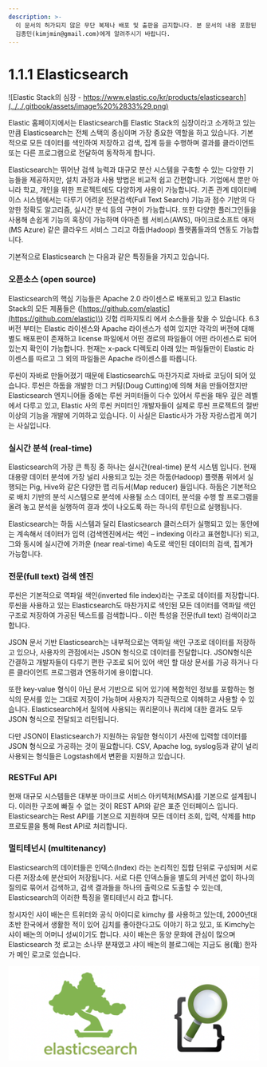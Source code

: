 ```yaml
---
description: >-
  이 문서의 허가되지 않은 무단 복제나 배포 및 출판을 금지합니다. 본 문서의 내용 포함된 자료를 인용하고자 하는 경우 출처를 명시하고
  김종민(kimjmin@gmail.com)에게 알려주시기 바랍니다.
---
```


# 1.1.1 Elasticsearch

![Elastic Stack&#xC758; &#xC2EC;&#xC7A5; - https://www.elastic.co/kr/products/elasticsearch](../../.gitbook/assets/image%20%2833%29.png)

  Elastic 홈페이지에서는 Elasticsearch를 Elastic Stack의 심장이라고 소개하고 있는 만큼 Elasticsearch는 전체 스택의 중심이며 가장 중요한 역할을 하고 있습니다. 기본적으로 모든 데이터를 색인하여 저장하고 검색, 집계 등을 수행하며 결과를 클라이언트 또는 다른 프로그램으로 전달하여 동작하게 합니다.

  Elasticsearch는 뛰어난 검색 능력과 대규모 분산 시스템을 구축할 수 있는 다양한 기능들을 제공하지만, 설치 과정과 사용 방법은 비교적 쉽고 간편합니다. 기업에서 뿐만 아니라 학교, 개인을 위한 프로젝트에도 다양하게 사용이 가능합니다. 기존 관계 데이터베이스 시스템에서는 다루기 어려운 전문검색\(Full Text Search\) 기능과 점수 기반의 다양한 정확도 알고리즘, 실시간 분석 등의 구현이 가능합니다. 또한 다양한 플러그인들을 사용해 손쉽게 기능의 혹장이 가능하며 아마존 웹 서비스\(AWS\), 마이크로소프트 애저\(MS Azure\) 같은 클라우드 서비스 그리고 하둡\(Hadoop\) 플랫폼들과의 연동도 가능합니다.

  기본적으로 Elasticsearch 는 다음과 같은 특징들을 가지고 있습니다.

### 오픈소스 \(open source\)

  Elasticsearch의 핵심 기능들은 Apache 2.0 라이센스로 배포되고 있고 Elastic Stack의 모든 제품들은 \([https://github.com/elastic](https://github.com/elastic)\) 깃헙 리파지토리 에서 소스들을 찾을 수 있습니다. 6.3 버전 부터는 Elastic 라이센스와 Apache 라이센스가 섞여 있지만 각각의 버전에 대해 별도 배포판이 존재하고 license 파일에서 어떤 경로의 파일들이 어떤 라이센스로 되어 있는지 확인이 가능합니다. 현재는 x-pack 디렉토리 아래 있는 파일들만이 Elastic 라이센스를 따르고 그 외의 파일들은 Apache 라이센스를 따릅니다.

  루씬이 자바로 만들어졌기 때문에 Elasticsearch도 마찬가지로 자바로 코딩이 되어 있습니다. 루씬은 하둡을 개발한 더그 커팅\(Doug Cutting\)에 의해 처음 만들어졌지만 Elasticsearch 엔지니어들 중에는 루씬 커미터들이 다수 있어서 루씬을 매우 깊은 레벨에서 다루고 있고, Elastic 사의 루씬 커미터인 개발자들이 실제로 루씬 프로젝트의 절반 이상의 기능을 개발에 기여하고 있습니다. 이 사실은 Elastic사가 가장 자랑스럽게 여기는 사실입니다.

### 실시간 분석 \(real-time\)

  Elasticsearch의 가장 큰 특징 중 하나는 실시간\(real-time\) 분석 시스템 입니다. 현재 대용량 데이터 분석에 가장 널리 사용되고 있는 것은 하둡\(Hadoop\) 플랫폼 위에서 실행되는 Pig, Hive와 같은 다양한 맵 리듀서\(Map reducer\) 들입니다. 하둡은 기본적으로 배치 기반의 분석 시스템으로 분석에 사용될 소스 데이터, 분석을 수행 할 프로그램을 올려 놓고 분석을 실행하여 결과 셋이 나오도록 하는 하나의 루틴으로 실행됩니다.

  Elasticsearch는 하둡 시스템과 달리 Elasticsearch 클러스터가 실행되고 있는 동안에는 계속해서 데이터가 입력 \(검색엔진에서는 색인 – indexing 이라고 표현합니다\) 되고, 그와 동시에 실시간에 가까운 \(near real-time\) 속도로 색인된 데이터의 검색, 집계가 가능합니다.

### 전문\(full text\) 검색 엔진

  루씬은 기본적으로 역파일 색인\(inverted file index\)라는 구조로 데이터를 저장합니다. 루씬을 사용하고 있는 Elasticsearch도 마찬가지로 색인된 모든 데이터를 역파일 색인 구조로 저장하여 가공된 텍스트를 검색합니다.. 이런 특성을 전문\(full text\) 검색이라고 합니다.

  JSON 문서 기반 Elasticsearch는 내부적으로는 역파일 색인 구조로 데이터를 저장하고 있으나, 사용자의 관점에서는 JSON 형식으로 데이터를 전달합니다. JSON형식은 간결하고 개발자들이 다루기 편한 구조로 되어 있어 색인 할 대상 문서를 가공 하거나 다른 클라이언트 프로그램과 연동하기에 용이합니다.

  또한 key-value 형식이 아닌 문서 기반으로 되어 있기에 복합적인 정보를 포함하는 형식의 문서를 있는 그대로 저장이 가능하며 사용자가 직관적으로 이해하고 사용할 수 있습니다. Elasticsearch에서 질의에 사용되는 쿼리문이나 쿼리에 대한 결과도 모두 JSON 형식으로 전달되고 리턴됩니다.

  다만 JSON이 Elasticsearch가 지원하는 유일한 형식이기 사전에 입력할 데이터를 JSON 형식으로 가공하는 것이 필요합니다. CSV, Apache log, syslog등과 같이 널리 사용되는 형식들은 Logstash에서 변환을 지원하고 있습니다.

### RESTFul API

  현재 대규모 시스템들은 대부분 마이크로 서비스 아키텍처\(MSA\)를 기본으로 설계됩니다. 이러한 구조에 빠질 수 없는 것이 REST API와 같은 표준 인터페이스 입니다. Elasticsearch는 Rest API를 기본으로 지원하며 모든 데이터 조회, 입력, 삭제를 http 프로토콜을 통해 Rest API로 처리합니다.

### 멀티테넌시 \(multitenancy\) 

  Elasticsearch의 데이터들은 인덱스\(Index\) 라는 논리적인 집합 단위로 구성되며 서로 다른 저장소에 분산되어 저장됩니다. 서로 다른 인덱스들을 별도의 커넥션 없이 하나의 질의로 묶어서 검색하고, 검색 결과들을 하나의 출력으로 도출할 수 있는데, Elasticsearch의 이러한 특징을 멀티테넌시 라고 합니다.

  창시자인 샤이 배논은 트위터와 공식 아이디로 kimchy 를 사용하고 있는데, 2000년대 초반 한국에서 생활한 적이 있어 김치를 좋아한다고도 이야기 하고 있고, 또 Kimchy는 샤이 배논의 어머니 성씨이기도 합니다. 샤이 배논은 동양 문화에 관심이 많으며 Elasticsearch 첫 로고는 소나무 분재였고 샤이 배논의 블로그에는 지금도 용\(竜\) 한자가 메인 로고로 있습니다.

![Elasticsearch &#xC758; &#xC61B; &#xB85C;&#xACE0;&#xB4E4;](../../.gitbook/assets/image%20%283%29.png)

